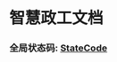 # 智慧政工文档

### 全局状态码: [StateCode](https://github.com/csyangpeng/smart-gov-work-document/blob/master/StateCode.md)
